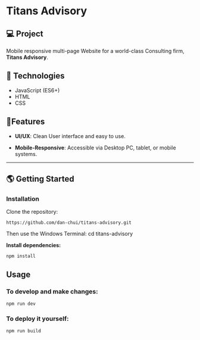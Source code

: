 # Titans Advisory

## 💻 Project
Mobile responsive multi-page Website for a world-class Consulting firm, **Titans Advisory**.

## 🚀 Technologies

- JavaScript (ES6+)
- HTML
- CSS

## 💫Features

- **UI/UX**: Clean User interface and easy to use.

- **Mobile-Responsive**: Accessible via Desktop PC, tablet, or mobile systems.

---

## 🌎 Getting Started

### Installation

Clone the repository:

```
https://github.com/dan-chui/titans-advisory.git
```

Then use the Windows Terminal: cd titans-advisory


**Install dependencies:**

```
npm install
```

## Usage
### To develop and make changes:

```
npm run dev
```

### To deploy it yourself:

```
npm run build
```
